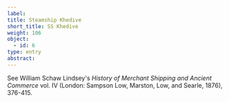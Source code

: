 ```yaml
---
label:
title: Steamship Khedive
short_title: SS Khedive
weight: 106
object:
  - id: 6
type: entry
abstract:
---
```


See William Schaw Lindsey's _History of Merchant Shipping and Ancient Commerce_ vol. IV (London: Sampson Low, Marston, Low, and Searle, 1876), 376-415.
